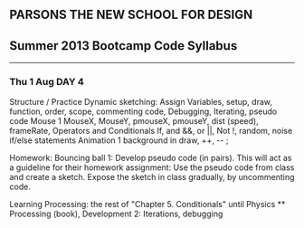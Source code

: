 ## PARSONS THE NEW SCHOOL FOR DESIGN
## Summer 2013 Bootcamp Code Syllabus
-------------------------------------------------------------------

### Thu 1 Aug DAY 4

Structure / Practice
Dynamic sketching: Assign Variables, setup, draw, function, order, scope, 
commenting code, Debugging, Iterating, pseudo code
Mouse 1  MouseX, MouseY, pmouseX, pmouseY, dist (speed), frameRate,
Operators and Conditionals  If, and  &&, or  ||, Not  !, random, noise
if/else statements 
Animation 1  background in draw, ++, -- ; 

Homework:
Bouncing ball 1: Develop pseudo code (in pairs). This will act as a guideline for their homework assignment: Use the pseudo code from class and create a sketch. Expose the sketch in class gradually, by uncommenting code.

Learning Processing: the rest of "Chapter 5. Conditionals" until Physics
** Processing (book), Development 2: Iterations, debugging
